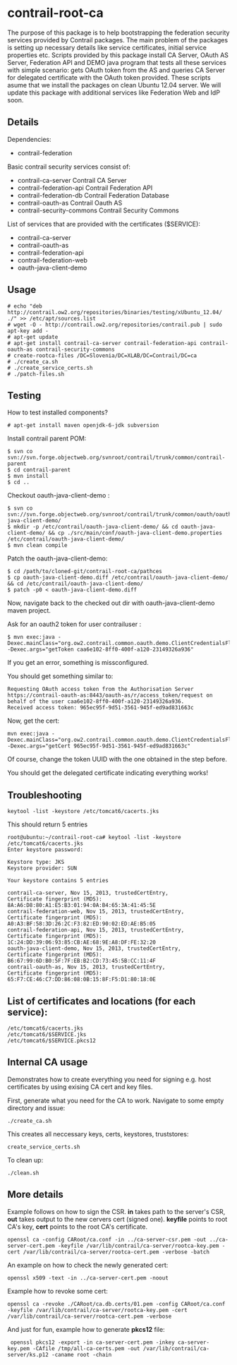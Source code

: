 contrail-root-ca
================

The purpose of this package is to help bootstrapping the federation security services provided by Contrail packages. 
The main problem of the packages is setting up necessary details like service certificates, initial service properties etc.
Scripts provided by this package install CA Server, OAuth AS Server, Federation API and DEMO java program that tests
all these services with simple scenario: gets OAuth token from the AS and queries CA Server for delegated certificate
with the OAuth token provided. These scripts asume that we install the packages on clean Ubuntu 12.04 server. We will update this package with additional services like Federation Web and IdP soon.

Details
----
Dependencies:
* contrail-federation

Basic contrail security services consist of:

* contrail-ca-server Contrail CA Server
* contrail-federation-api Contrail Federation API
* contrail-federation-db Contrail Federation Database
* contrail-oauth-as Contrail Oauth AS
* contrail-security-commons Contrail Security Commons

List of services that are provided with the certificates ($SERVICE):
* contrail-ca-server
* contrail-oauth-as
* contrail-federation-api
* contrail-federation-web
* oauth-java-client-demo

Usage
---------

```
# echo "deb http://contrail.ow2.org/repositories/binaries/testing/xUbuntu_12.04/ ./" >> /etc/apt/sources.list
# wget -O - http://contrail.ow2.org/repositories/contrail.pub | sudo apt-key add -
# apt-get update
# apt-get install contrail-ca-server contrail-federation-api contrail-oauth-as contrail-security-commons
# create-rootca-files /DC=Slovenia/DC=XLAB/DC=Contrail/DC=ca
# ./create_ca.sh
# ./create_service_certs.sh
# ./patch-files.sh
```
Testing
----------

How to test installed components?
```
# apt-get install maven openjdk-6-jdk subversion
```

Install contrail parent POM:
```
$ svn co svn://svn.forge.objectweb.org/svnroot/contrail/trunk/common/contrail-parent
$ cd contrail-parent
$ mvn install
$ cd ..
```

Checkout  oauth-java-client-demo :
```
$ svn co svn://svn.forge.objectweb.org/svnroot/contrail/trunk/common/oauth/oauth-java-client-demo/
$ mkdir -p /etc/contrail/oauth-java-client-demo/ && cd oauth-java-client-demo/ && cp ./src/main/conf/oauth-java-client-demo.properties /etc/contrail/oauth-java-client-demo/
$ mvn clean compile
```
Patch the oauth-java-client-demo:
```
$ cd /path/to/cloned-git/contrail-root-ca/pathces
$ cp oauth-java-client-demo.diff /etc/contrail/oauth-java-client-demo/ && cd /etc/contrail/oauth-java-client-demo/
$ patch -p0 < oauth-java-client-demo.diff
```

Now, navigate back to the checked out dir with oauth-java-client-demo maven project.

Ask for an oauth2 token for user  contrailuser :
```
$ mvn exec:java -Dexec.mainClass="org.ow2.contrail.common.oauth.demo.ClientCredentialsFlowDemo" -Dexec.args="getToken caa6e102-8ff0-400f-a120-23149326a936"
```

If you get an error, something is missconfigured.

You should get something similar to:
```
Requesting OAuth access token from the Authorisation Server https://contrail-oauth-as:8443/oauth-as/r/access_token/request on behalf of the user caa6e102-8ff0-400f-a120-23149326a936.
Received access token: 965ec95f-9d51-3561-945f-ed9ad831663c
```

Now, get the cert:
```
mvn exec:java -Dexec.mainClass="org.ow2.contrail.common.oauth.demo.ClientCredentialsFlowDemo" -Dexec.args="getCert 965ec95f-9d51-3561-945f-ed9ad831663c"
```
Of course, change the token UUID with the one obtained in the step before.

You should get the delegated certificate indicating everything works!

Troubleshooting
----------

```
keytool -list -keystore /etc/tomcat6/cacerts.jks
```

This should return 5 entries

```
root@ubuntu:~/contrail-root-ca# keytool -list -keystore /etc/tomcat6/cacerts.jks 
Enter keystore password:  

Keystore type: JKS
Keystore provider: SUN

Your keystore contains 5 entries

contrail-ca-server, Nov 15, 2013, trustedCertEntry,
Certificate fingerprint (MD5): 8A:A6:D8:80:A1:E5:B3:01:94:0A:B4:65:3A:41:45:5E
contrail-federation-web, Nov 15, 2013, trustedCertEntry,
Certificate fingerprint (MD5): A0:A3:BF:58:3D:26:2C:F3:82:ED:90:02:ED:AE:B5:05
contrail-federation-api, Nov 15, 2013, trustedCertEntry,
Certificate fingerprint (MD5): 1C:24:DD:39:06:93:85:CB:AE:68:9E:A8:DF:FE:32:20
oauth-java-client-demo, Nov 15, 2013, trustedCertEntry,
Certificate fingerprint (MD5): B6:67:99:6D:B0:5F:7F:EB:B2:CD:73:45:5B:CC:11:4F
contrail-oauth-as, Nov 15, 2013, trustedCertEntry,
Certificate fingerprint (MD5): 65:F7:CE:46:C7:DD:86:08:0B:15:8F:F5:D1:80:18:0E
```

List of certificates and locations (for each service):
----------

```
/etc/tomcat6/cacerts.jks
/etc/tomcat6/$SERVICE.jks
/etc/tomcat6/$SERVICE.pkcs12
```

Internal CA usage
----------
Demonstrates how to create everything you need for signing e.g. host certificates by using exising CA cert and key files.

First, generate what you need for the CA to work. Navigate to some empty directory and issue:
```
./create_ca.sh
```
This creates all neccessary keys, certs, keystores, truststores:
```
create_service_certs.sh
```
To clean up:
```
./clean.sh
```

More details
----------

Example follows on how to sign the CSR. **in** takes path to the server's CSR, **out** takes output to the new cervers cert (signed one). **keyfile** points to root CA's key, **cert** points to the root CA's certificate.
```
openssl ca -config CARoot/ca.conf -in ../ca-server-csr.pem -out ../ca-server-cert.pem -keyfile /var/lib/contrail/ca-server/rootca-key.pem -cert /var/lib/contrail/ca-server/rootca-cert.pem -verbose -batch
```

An example on how to check the newly generated cert:
```
openssl x509 -text -in ../ca-server-cert.pem -noout
```

Example how to revoke some cert:
```
openssl ca -revoke ./CARoot/ca.db.certs/01.pem -config CARoot/ca.conf -keyfile /var/lib/contrail/ca-server/rootca-key.pem -cert /var/lib/contrail/ca-server/rootca-cert.pem -verbose
```

And just for fun, example how to generate **pkcs12** file:
```
 openssl pkcs12 -export -in ca-server-cert.pem -inkey ca-server-key.pem -CAfile /tmp/all-ca-certs.pem -out /var/lib/contrail/ca-server/ks.p12 -caname root -chain
```
